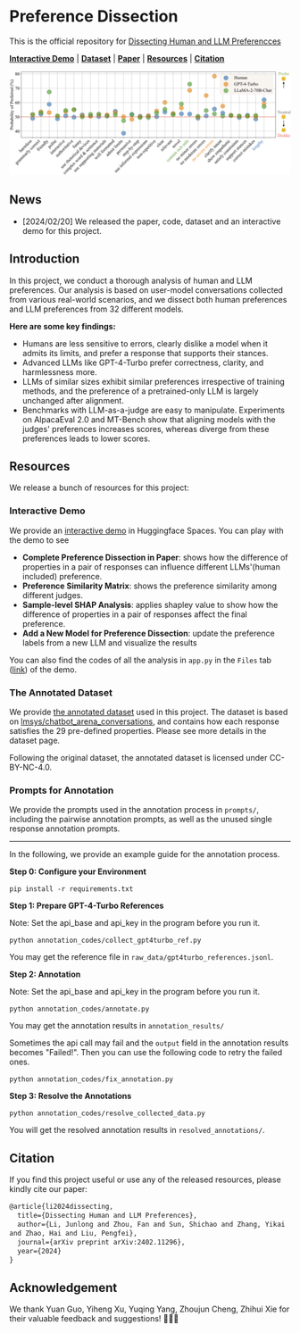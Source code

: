 # Preference Dissection

This is the official repository for [Dissecting Human and LLM Preferencces](https://huggingface.co/papers/2402.11296)

[**Interactive Demo**](https://huggingface.co/spaces/GAIR/Preference-Dissection-Visualization) |
[**Dataset**](https://huggingface.co/datasets/GAIR/preference-dissection) | 
[**Paper**](https://arxiv.org/abs/2402.11296) | 
[**Resources**](https://github.com/GAIR-NLP/Preference-Dissection?tab=readme-ov-file#resources) |
[**Citation**](https://github.com/GAIR-NLP/Preference-Dissection?tab=readme-ov-file#citation) 

[//]: # ([**Limitations**]&#40;https://github.com/GAIR-NLP/Preference-Dissection?tab=readme-ov-file#limitations&#41; |)
[//]: # (|[**Featured By AK**]&#40;https://twitter.com/_akhaliq/status/1740571256234057798&#41; )

![](./assets/main_vis.PNG)

## News

[//]: # (- [2024/01/06] We released the commercial-use version of MathPile, namely [MathPile_Commercial]&#40;https://huggingface.co/datasets/GAIR/MathPile_Commercial&#41;.)
[//]: # (- [2024/01/06] We released a new version &#40;`v0.2`, a cleaner version&#41; of MathPile. See our [HF dataset homepage]&#40;https://huggingface.co/datasets/GAIR/MathPile&#41; for more details.)
[//]: # (- [2023/12/30] MathPile was featured on the Hugging Face Datasets trending list. [[snapshot]]&#40;./static/images/hf-dataset-trending.png&#41;)
[//]: # (- [2023/12/29] We released the [MathPile]&#40;https://huggingface.co/datasets/GAIR/MathPile&#41;, a 9.5B high-quality and diverse math-centric pre-training corpus.)
- [2024/02/20] We released the paper, code, dataset and an interactive demo for this project.


## Introduction

In this project, we conduct a thorough analysis of human and LLM preferences. Our analysis is based on user-model conversations collected from various real-world scenarios, and we dissect both human preferences and LLM preferences from 32 different models. 

**Here are some key findings:**

- Humans are less sensitive to errors, clearly dislike a model when it admits its limits, and prefer a response that supports their stances.
- Advanced LLMs like GPT-4-Turbo prefer correctness, clarity, and harmlessness more.
- LLMs of similar sizes exhibit similar preferences irrespective of training methods, and the preference of a pretrained-only LLM is largely unchanged after alignment.
- Benchmarks with LLM-as-a-judge are easy to manipulate. Experiments on AlpacaEval 2.0 and MT-Bench show that aligning models with the judges' preferences increases scores, whereas diverge from these preferences leads to lower scores.


## Resources

We release a bunch of resources for this project:

### Interactive Demo
We provide an [interactive demo](https://huggingface.co/spaces/GAIR/Preference-Dissection-Visualization) in Huggingface Spaces. You can play with the demo to see 
- **Complete Preference Dissection in Paper**: shows how the difference of properties in a pair of responses can influence different LLMs'(human included) preference.
- **Preference Similarity Matrix**: shows the preference similarity among different judges.
- **Sample-level SHAP Analysis**: applies shapley value to show how the difference of properties in a pair of responses affect the final preference.
- **Add a New Model for Preference Dissection**: update the preference labels from a new LLM and visualize the results

You can also find the codes of all the analysis in `app.py` in the `Files` tab ([link](https://huggingface.co/spaces/GAIR/Preference-Dissection-Visualization/tree/main)) of the demo.


### The Annotated Dataset
We provide [the annotated dataset](https://huggingface.co/datasets/GAIR/preference-dissection) used in this project. The dataset is based on [lmsys/chatbot_arena_conversations](https://huggingface.co/datasets/lmsys/chatbot_arena_conversations), and contains how each response satisfies the 29 pre-defined properties. Please see more details in the dataset page.

Following the original dataset, the annotated dataset is licensed under CC-BY-NC-4.0.

### Prompts for Annotation
We provide the prompts used in the annotation process in `prompts/`, including the pairwise annotation prompts, as well as the unused single response annotation prompts.

---

In the following, we provide an example guide for the annotation process.

**Step 0: Configure your Environment**
```angular2html
pip install -r requirements.txt
```

**Step 1: Prepare GPT-4-Turbo References**

Note: Set the api_base and api_key in the program before you run it.
```angular2html
python annotation_codes/collect_gpt4turbo_ref.py
```
You may get the reference file in `raw_data/gpt4turbo_references.jsonl`.

**Step 2: Annotation**

Note: Set the api_base and api_key in the program before you run it.
```angular2html
python annotation_codes/annotate.py
```
You may get the annotation results in `annotation_results/`

Sometimes the api call may fail and the `output` field in the annotation results becomes "Failed!". Then you can use the following code to retry the failed ones.
```angular2html
python annotation_codes/fix_annotation.py
```

**Step 3: Resolve the Annotations**
```angular2html
python annotation_codes/resolve_collected_data.py
```
You will get the resolved annotation results in `resolved_annotations/`.


## Citation

If you find this project useful or use any of the released resources, please kindly cite our paper:

```
@article{li2024dissecting,
  title={Dissecting Human and LLM Preferences},
  author={Li, Junlong and Zhou, Fan and Sun, Shichao and Zhang, Yikai and Zhao, Hai and Liu, Pengfei},
  journal={arXiv preprint arXiv:2402.11296},
  year={2024}
}
```

## Acknowledgement
We thank Yuan Guo, Yiheng Xu, Yuqing Yang, Zhoujun Cheng, Zhihui Xie for their valuable feedback and suggestions! 🤗🤗🤗





